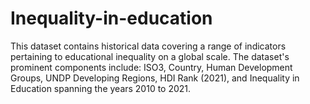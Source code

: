 # Inequality-in-education
This dataset contains historical data covering a range of indicators pertaining to educational inequality on a global scale. The dataset's prominent components include: ISO3, Country, Human Development Groups, UNDP Developing Regions, HDI Rank (2021), and Inequality in Education spanning the years 2010 to 2021.

